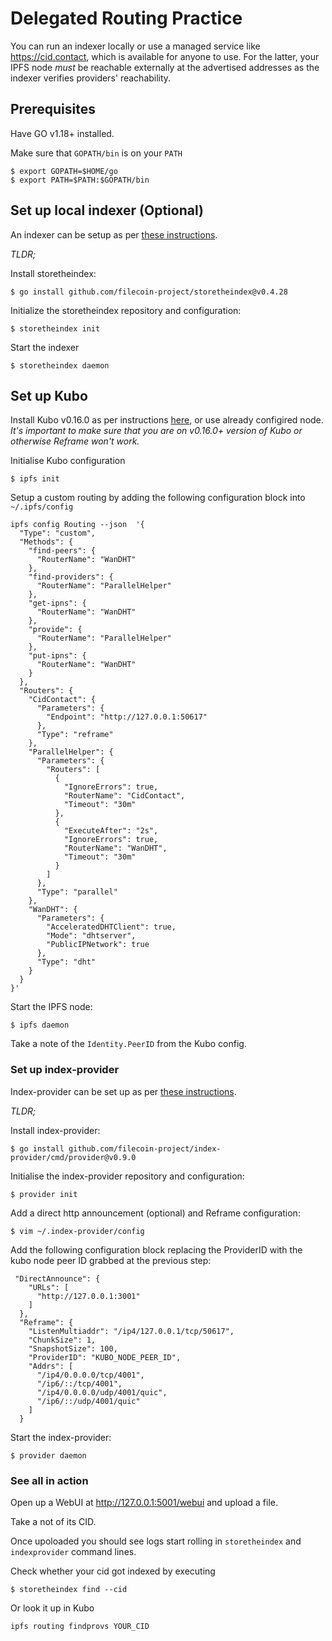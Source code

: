 # Delegated Routing Practice

You can run an indexer locally or use a managed service like https://cid.contact, which is available for anyone to use. For the latter, your IPFS node *must* be reachable externally at the advertised addresses as the indexer verifies providers' reachability.  

## Prerequisites

Have GO v1.18+ installed.

Make sure that `GOPATH/bin` is on your `PATH` 

```
$ export GOPATH=$HOME/go
$ export PATH=$PATH:$GOPATH/bin
```

## Set up local indexer (Optional)

An indexer can be setup as per [these instructions](https://github.com/filecoin-project/storetheindex/#install). 

_TLDR;_

Install storetheindex:

```
$ go install github.com/filecoin-project/storetheindex@v0.4.28
```

Initialize the storetheindex repository and configuration:

```
$ storetheindex init
```

Start the indexer

```
$ storetheindex daemon
```


## Set up Kubo

Install Kubo v0.16.0 as per instructions [here](https://github.com/ipfs/kubo#install), or use already configired node. _It's important to make sure that you are on v0.16.0+ version of Kubo or otherwise Reframe won't work._

Initialise Kubo configuration

```
$ ipfs init
```

Setup a custom routing by adding the following configuration block into `~/.ipfs/config`

```
ipfs config Routing --json  '{
  "Type": "custom",
  "Methods": {
    "find-peers": {
      "RouterName": "WanDHT"
    },
    "find-providers": {
      "RouterName": "ParallelHelper"
    },
    "get-ipns": {
      "RouterName": "WanDHT"
    },
    "provide": {
      "RouterName": "ParallelHelper"
    },
    "put-ipns": {
      "RouterName": "WanDHT"
    }
  },
  "Routers": {
    "CidContact": {
      "Parameters": {
        "Endpoint": "http://127.0.0.1:50617"
      },
      "Type": "reframe"
    },
    "ParallelHelper": {
      "Parameters": {
        "Routers": [
          {
            "IgnoreErrors": true,
            "RouterName": "CidContact",
            "Timeout": "30m"
          },
          {
            "ExecuteAfter": "2s",
            "IgnoreErrors": true,
            "RouterName": "WanDHT",
            "Timeout": "30m"
          }
        ]
      },
      "Type": "parallel"
    },
    "WanDHT": {
      "Parameters": {
        "AcceleratedDHTClient": true,
        "Mode": "dhtserver",
        "PublicIPNetwork": true
      },
      "Type": "dht"
    }
  }
}'
```

Start the IPFS node:

```
$ ipfs daemon
```

Take a note of the `Identity.PeerID` from the Kubo config.


### Set up index-provider

Index-provider can be set up as per [these instructions](https://github.com/filecoin-project/index-provider#install).

_TLDR;_

Install index-provider:

```
$ go install github.com/filecoin-project/index-provider/cmd/provider@v0.9.0
```

Initialise the index-provider repository and configuration:

```
$ provider init
```

Add a direct http announcement (optional) and Reframe configuration:

```
$ vim ~/.index-provider/config
```

Add the following configuration block replacing the ProviderID with the kubo node peer ID grabbed at the previous step: 

```
 "DirectAnnounce": {
    "URLs": [
      "http://127.0.0.1:3001" 
    ]
  },
  "Reframe": {
    "ListenMultiaddr": "/ip4/127.0.0.1/tcp/50617",
    "ChunkSize": 1,
    "SnapshotSize": 100,
    "ProviderID": "KUBO_NODE_PEER_ID", 
    "Addrs": [         
      "/ip4/0.0.0.0/tcp/4001",
      "/ip6/::/tcp/4001",
      "/ip4/0.0.0.0/udp/4001/quic",
      "/ip6/::/udp/4001/quic"
    ]
  }
```

Start the index-provider:

```
$ provider daemon
```

### See all in action

Open up a WebUI at http://127.0.0.1:5001/webui and upload a file.

Take a not of its CID.

Once upoloaded you should see logs start rolling in `storetheindex` and `indexprovider` command lines.

Check whether your cid got indexed by executing

```
$ storetheindex find --cid
```

Or look it up in Kubo

```
ipfs routing findprovs YOUR_CID
```
 



